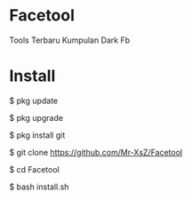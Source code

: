 # Facetool
Tools Terbaru Kumpulan Dark Fb 


# Install 

$ pkg update 

$ pkg upgrade 

$ pkg install git

$ git clone https://github.com/Mr-XsZ/Facetool

$ cd Facetool

$ bash install.sh

<a href="https://ibb.co/4F2bRNR">
